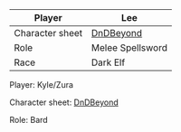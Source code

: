 | Player          | Lee                                                         |
| --------------- | ----------------------------------------------------------- |
| Character sheet | [DnDBeyond](https://www.dndbeyond.com/characters/122814251) |
| Role            | Melee Spellsword                                            |
| Race            | Dark Elf                                                    |

Player: Kyle/Zura

Character sheet: [DnDBeyond](https://www.dndbeyond.com/characters/122814286)

Role: Bard
